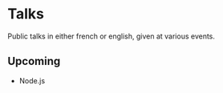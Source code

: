 # Talks

Public talks in either french or english, given at various events.

## Upcoming

- Node.js
